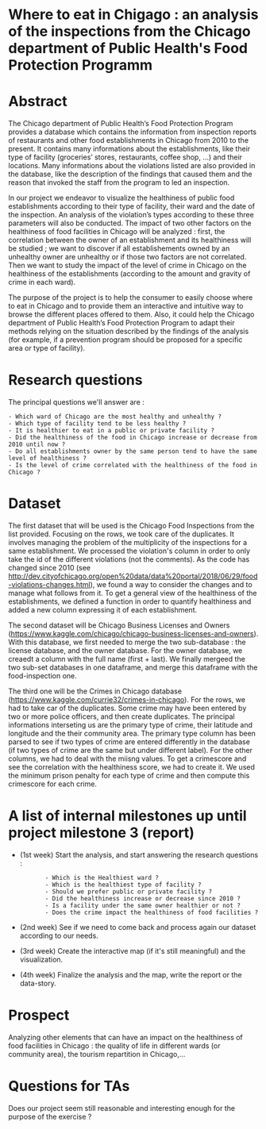 # Where to eat in Chigago : an analysis of the inspections from the Chicago department of Public Health's Food Protection Programm

# Abstract
The Chicago department of Public Health’s Food Protection Program provides a database which contains the information from inspection reports of restaurants and other food establishments in Chicago from 2010 to the present. It contains many informations about the establishments, like their type of facility (groceries’ stores, restaurants, coffee shop, …) and their locations. Many informations about the violations listed are also provided in the database, like the description of the findings that caused them and the reason that invoked the staff from the program to led an inspection.

In our project we endeavor to visualize the healthiness of public food establishments according to their type of facility, their ward and the date of the inspection. An analysis of the violation’s types according to these three parameters will also be conducted. The impact of two other factors on the healthiness of food facilities in Chicago will be analyzed : first, the correlation between the owner of an establishment and its healthiness will be studied ; we want to discover if all establishements owned by an unhealthy owner are unhealthy or if those two factors are not correlated. Then we want to study the impact of the level of crime in Chicago on the healthiness of the establishments (according to the amount and gravity of crime in each ward).  

The purpose of the project is to help the consumer to easily choose where to eat in Chicago and to provide them an interactive and intuitive way to browse the different places offered to them. Also, it could help the Chicago department of Public Health’s Food Protection Program to adapt their methods relying on the situation described by the findings of the analysis (for example, if a prevention program should be proposed for a specific area or type of facility).

# Research questions
 
 The principal questions we'll answer are : 
 
    - Which ward of Chicago are the most healthy and unhealthy ? 
    - Which type of facility tend to be less healthy ? 
    - It is healthier to eat in a public or private facility ?
    - Did the healthiness of the food in Chicago increase or decrease from 2010 until now ?
    - Do all establishments owner by the same person tend to have the same level of healthiness ?
    - Is the level of crime correlated with the healthiness of the food in Chicago ?

# Dataset

The first dataset that will be used is the Chicago Food Inspections from the list provided. 
Focusing on the rows, we took care of the duplicates. It involves managing the problem of the multiplicity of the inspections for a same establishment. 
We processed the violation's column in order to only take the id of the different violations (not the comments).
As the code has changed since 2010 (see http://dev.cityofchicago.org/open%20data/data%20portal/2018/06/29/food-violations-changes.html), we found a way to consider the changes and to manage what follows from it.
To get a general view of the healthiness of the establishments, we defined a function in order to quantify healthiness and added a new column expressing it of each establishment.

The second dataset will be Chicago Business Licenses and Owners (https://www.kaggle.com/chicago/chicago-business-licenses-and-owners).
With this database, we first needed to merge the two sub-database : the license database, and the owner database.
For the owner database, we creaedt a column with the full name (first + last).
We finally mergeed the two sub-set databases in one dataframe, and merge this dataframe with the food-inspection one.

The third one will be the Crimes in Chicago database (https://www.kaggle.com/currie32/crimes-in-chicago).
For the rows, we had to take car of the duplicates. Some crime may have been entered by two or more police officers, and then create duplicates.
The principal informations interseting us are the primary type of crime, their latitude and longitude and the their community area. The primary type column has been parsed to see if two types of crime are entered differently in the database (if two types of crime are the same but under different label). For the other columns, we had to deal with the miisng values.
To get a crimescore and see the correlation with the healthiness score, we had to create it. We used the minimum prison penalty for each type of crime and then compute this crimescore for each crime.

# A list of internal milestones up until project milestone 3 (report)
 
- (1st week) Start the analysis, and start answering the research questions :

             - Which is the Healthiest ward ?
             - Which is the healthiest type of facility ?
             - Should we prefer public or private facility ?
             - Did the healthiness increase or decrease since 2010 ?
             - Is a facility under the same owner healthier or not ?
             - Does the crime impact the healthiness of food facilities ?
             
- (2nd week) See if we need to come back and process again our dataset according to our needs.
    
- (3rd week) Create the interactive map (if it's still meaningful) and the visualization.

- (4th week) Finalize the analysis and the map, write the report or the data-story.

# Prospect

Analyzing other elements that can have an impact on the healthiness of food facilities in Chicago : the quality of life in different wards (or community area), the tourism repartition in Chicago,...


# Questions for TAs
Does our project seem still reasonable and interesting enough for the purpose of the exercise ?
